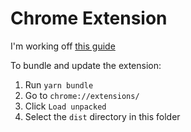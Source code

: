 # Chrome Extension

I'm working off [this guide](https://thoughtbot.com/blog/how-to-make-a-chrome-extension)

To bundle and update the extension:

1. Run `yarn bundle`
2. Go to `chrome://extensions/`
3. Click `Load unpacked`
4. Select the `dist` directory in this folder